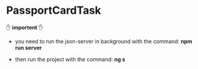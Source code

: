 # PassportCardTask

✋ **importent** ✋
- you need to run the json-server in background with the command:
 **npm run server**

- then run the project with the command:
  **ng s**

